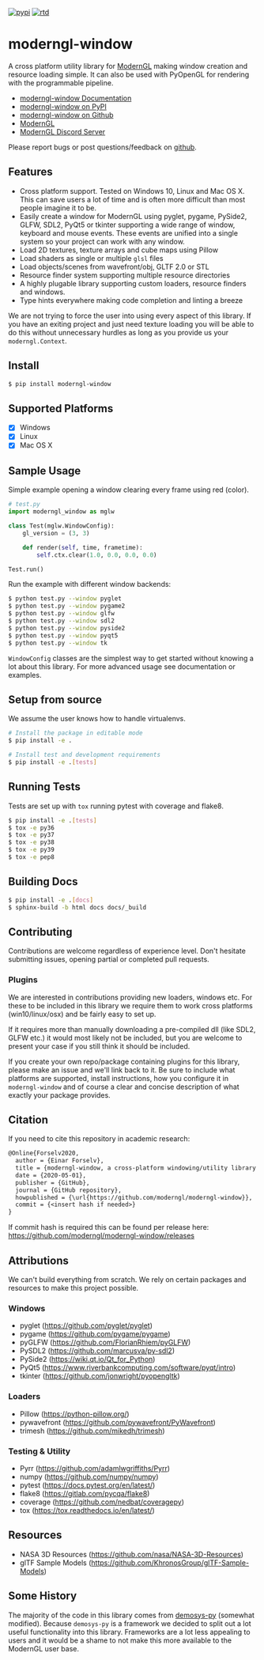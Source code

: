 [![pypi](https://badge.fury.io/py/moderngl-window.svg)](https://pypi.python.org/pypi/moderngl-window) [![rtd](https://readthedocs.org/projects/moderngl-window/badge/?version=latest)](https://moderngl-window.readthedocs.io)

# moderngl-window

A cross platform utility library for [ModernGL](https://github.com/moderngl/moderngl) making window
creation and resource loading simple. It can also be used with PyOpenGL for
rendering with the programmable pipeline.

* [moderngl-window Documentation](https://moderngl-window.readthedocs.io)
* [moderngl-window on PyPI](https://pypi.org/project/moderngl-window)
* [moderngl-window on Github](https://github.com/moderngl/moderngl-window)
* [ModernGL](https://github.com/moderngl/moderngl)
* [ModernGL Discord Server](https://discord.gg/UEMtW8D)

Please report bugs or post questions/feedback on [github](https://github.com/moderngl/moderngl-window/issues).

## Features

* Cross platform support. Tested on Windows 10, Linux and Mac OS X.
  This can save users a lot of time and is often more difficult than most people
  imagine it to be.
* Easily create a window for ModernGL using pyglet, pygame, PySide2, GLFW, SDL2, PyQt5
  or tkinter supporting a wide range of window, keyboard and mouse events.
  These events are unified into a single system so your project can work with any window.
* Load 2D textures, texture arrays and cube maps using Pillow
* Load shaders as single or multiple `glsl` files
* Load objects/scenes from wavefront/obj, GLTF 2.0 or STL
* Resource finder system supporting multiple resource directories
* A highly plugable library supporting custom loaders,
  resource finders and windows.
* Type hints everywhere making code completion and linting a breeze

We are not trying to force the user into using every aspect of this
library. If you have an exiting project and just need texture loading
you will be able to do this without unnecessary hurdles as long as
you provide us your `moderngl.Context`.

## Install

```bash
$ pip install moderngl-window
```

## Supported Platforms

* [x] Windows
* [x] Linux
* [x] Mac OS X

## Sample Usage

Simple example opening a window clearing every frame using red (color).

```py
# test.py
import moderngl_window as mglw

class Test(mglw.WindowConfig):
    gl_version = (3, 3)

    def render(self, time, frametime):
        self.ctx.clear(1.0, 0.0, 0.0, 0.0)

Test.run()
```

Run the example with different window backends:

```bash
$ python test.py --window pyglet
$ python test.py --window pygame2
$ python test.py --window glfw
$ python test.py --window sdl2
$ python test.py --window pyside2
$ python test.py --window pyqt5
$ python test.py --window tk
```

`WindowConfig` classes are the simplest way to get started without knowing
a lot about this library. For more advanced usage see documentation
or examples.

## Setup from source

We assume the user knows how to handle virtualenvs.

```bash
# Install the package in editable mode
$ pip install -e .

# Install test and development requirements
$ pip install -e .[tests]
```

## Running Tests

Tests are set up with `tox` running pytest with coverage and flake8.

```bash
$ pip install -e .[tests]
$ tox -e py36
$ tox -e py37
$ tox -e py38
$ tox -e py39
$ tox -e pep8
```

## Building Docs

```bash
$ pip install -e .[docs]
$ sphinx-build -b html docs docs/_build
```

## Contributing

Contributions are welcome regardless of experience level.
Don't hesitate submitting issues, opening partial or completed
pull requests.

### Plugins

We are interested in contributions providing new loaders, windows etc.
For these to be included in this library we require them
to work cross platforms (win10/linux/osx) and be fairly easy to set up.

If it requires more than manually downloading a pre-compiled dll
(like SDL2, GLFW etc.) it would most likely not be included,
but you are welcome to present your case if you still think it should
be included.

If you create your own repo/package containing plugins for
this library, please make an issue and we'll link back to it.
Be sure to include what platforms are supported, install
instructions, how you configure it in `moderngl-window` and
of course a clear and concise description of what exactly
your package provides.

## Citation

If you need to cite this repository in academic research:
```txt
@Online{Forselv2020,
  author = {Einar Forselv},
  title = {moderngl-window, a cross-platform windowing/utility library for ModernGL},
  date = {2020-05-01},
  publisher = {GitHub},
  journal = {GitHub repository},
  howpublished = {\url{https://github.com/moderngl/moderngl-window}},
  commit = {<insert hash if needed>}
}
```

If commit hash is required this can be found per release here:
https://github.com/moderngl/moderngl-window/releases


## Attributions

We can't build everything from scratch. We rely on certain packages
and resources to make this project possible.

### Windows

* pyglet (https://github.com/pyglet/pyglet)
* pygame (https://github.com/pygame/pygame)
* pyGLFW (https://github.com/FlorianRhiem/pyGLFW)
* PySDL2 (https://github.com/marcusva/py-sdl2)
* PySide2 (https://wiki.qt.io/Qt_for_Python)
* PyQt5 (https://www.riverbankcomputing.com/software/pyqt/intro)
* tkinter (https://github.com/jonwright/pyopengltk)

### Loaders

* Pillow (https://python-pillow.org/)
* pywavefront (https://github.com/pywavefront/PyWavefront)
* trimesh (https://github.com/mikedh/trimesh)

### Testing & Utility

* Pyrr (https://github.com/adamlwgriffiths/Pyrr)
* numpy (https://github.com/numpy/numpy)
* pytest (https://docs.pytest.org/en/latest/)
* flake8 (https://gitlab.com/pycqa/flake8)
* coverage (https://github.com/nedbat/coveragepy)
* tox (https://tox.readthedocs.io/en/latest/)

## Resources

* NASA 3D Resources (https://github.com/nasa/NASA-3D-Resources)
* glTF Sample Models (https://github.com/KhronosGroup/glTF-Sample-Models)

## Some History

The majority of the code in this library comes from [demosys-py](https://github.com/Contraz/demosys-py) (somewhat modified).
Because `demosys-py` is a framework we decided to split out a lot useful functionality into this
library. Frameworks are a lot less appealing to users and it would be a shame to not make this
more available to the ModernGL user base.
